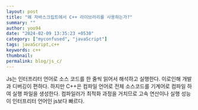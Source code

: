 ```yaml
---
layout: post
title: "왜 자바스크립트에서 C++ 라이브러리를 사용하는가?"
summary: ""
author: yoo94
date: "2024-02-09 13:35:23 +0530"
category: ["myconfused", "javaScript"]
tags: javaScript,c++
keywords: c++
thumbnail:
permalink: blog/js_c/
---
```


Js는 인터프리터 언어로 소스 코드를 한 줄씩 읽어서 해석하고 실행한다.
이로인해 개발과 디버깅이 편하다. 하지만 C++은 컴파일 언어로 전체 소스코드를 기계어로 컴파일 하여 실행 파일을 생성한다.
컴파일러가 최적화 과정을 거치므로 고속 연산이나 실행 성능이 인터프리터 언어인 js보다 빠르다.
